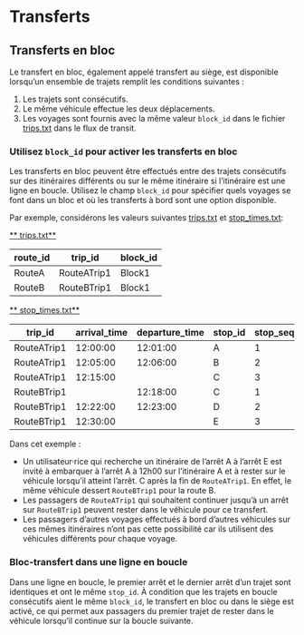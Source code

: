 # Transferts

## Transferts en bloc 
 
 Le transfert en bloc, également appelé transfert au siège, est disponible lorsqu’un ensemble de trajets remplit les conditions suivantes : 
 
 1. Les trajets sont consécutifs. 
 2. Le même véhicule effectue les deux déplacements. 
 3. Les voyages sont fournis avec la même valeur `block_id` dans le fichier [trips.txt](../../reference/#tripstxt) dans le flux de transit. 
 
### Utilisez `block_id` pour activer les transferts en bloc 
 
 Les transferts en bloc peuvent être effectués entre des trajets consécutifs sur des itinéraires différents ou sur le même itinéraire si l’itinéraire est une ligne en boucle. Utilisez le champ `block_id` pour spécifier quels voyages se font dans un bloc et où les transferts à bord sont une option disponible. 
 
 Par exemple, considérons les valeurs suivantes [trips.txt](../../reference/#tripstxt) et [stop_times.txt](../../reference/#stop_timestxt): 
 
 [** trips.txt**](../../reference/#tripstxt) 
 
| route_id | trip_id     | block_id  |
|----------|-------------|---|
| RouteA   | RouteATrip1 |  Block1 |
| RouteB   | RouteBTrip1 |  Block1 |
 
 [** stop_times.txt**](../../reference/#stop_timestxt) 
 
| trip_id | arrival_time     | departure_time | stop_id | stop_sequence |
|----------|-------------|---|----|-----|
| RouteATrip1  | 12:00:00|  12:01:00 | A | 1 |
| RouteATrip1  | 12:05:00|  12:06:00 | B | 2 | 
| RouteATrip1 | 12:15:00 | | C | 3|
| RouteBTrip1 | | 12:18:00 | C | 1 |
| RouteBTrip1 |12:22:00 | 12:23:00 | D | 2 |
| RouteBTrip1 |12:30:00 |  | E | 3 | 
 
 Dans cet exemple : 
 
 - Un utilisateur·rice qui recherche un itinéraire de l’arrêt A à l’arrêt E est invité à embarquer à l’arrêt A à 12h00 sur l’itinéraire A et à rester sur le véhicule lorsqu’il atteint l’arrêt. C après la fin de `RouteATrip1`. En effet, le même véhicule dessert `RouteBTrip1` pour la route B. 
 - Les passagers de `RouteATrip1` qui souhaitent continuer jusqu’à un arrêt sur `RouteBTrip1` peuvent rester dans le véhicule pour ce transfert. 
 - Les passagers d’autres voyages effectués à bord d’autres véhicules sur ces mêmes itinéraires n’ont pas cette possibilité car ils utilisent des véhicules différents pour chaque voyage. 
 
### Bloc-transfert dans une ligne en boucle 
 
 Dans une ligne en boucle, le premier arrêt et le dernier arrêt d’un trajet sont identiques et ont le même `stop_id`. À condition que les trajets en boucle consécutifs aient le même `block_id`, le transfert en bloc ou dans le siège est activé, ce qui permet aux passagers du premier trajet de rester dans le véhicule lorsqu’il continue sur la boucle suivante.